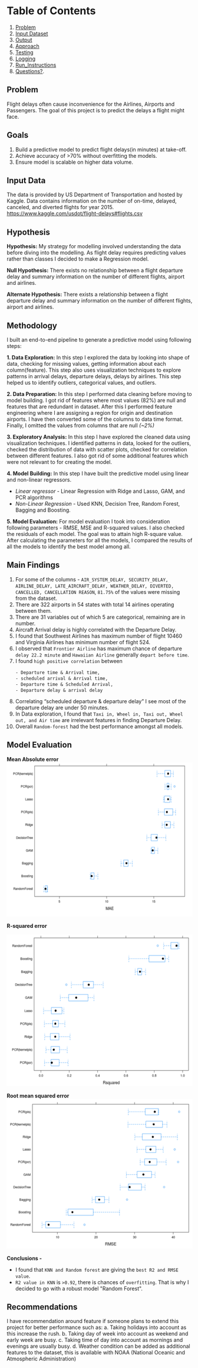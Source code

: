 # Table of Contents
1. [Problem](README.md#problem)
1. [Input Dataset](README.md#input-dataset)
1. [Output](README.md#output)
1. [Approach](README.md#Approach)
1. [Testing](README.md#Testing)
1. [Logging](README.md#Logging)
1. [Run_Instructions](README.md#Run_Instructions)
1. [Questions?](README.md#questions?).

## Problem
Flight delays often cause inconvenience for the Airlines, Airports and Passengers. The goal of this project is to predict the delays a flight might face.

## Goals
1. Build a predictive model to predict flight delays(in minutes) at take-off.
2. Achieve accuracy of >70% without overfitting the models.
3. Ensure model is scalable on higher data volume.

## Input Data
The data is provided by US Department of Transportation and hosted by Kaggle. Data contains information on the number of on-time, delayed, canceled, and diverted flights for year 2015.
https://www.kaggle.com/usdot/flight-delays#flights.csv

## Hypothesis
**Hypothesis:**
My strategy for modelling involved understanding the data before diving into the modelling. As flight delay requires predicting values rather than classes I decided to make a Regression model. 

**Null Hypothesis:** 
There exists no relationship between a flight departure delay and summary information on the number of different flights, airport and airlines.

**Alternate Hypothesis:**
There exists a relationship between a flight departure delay and summary information on the number of different flights, airport and airlines.

## Methodology
I built an end-to-end pipeline to generate a predictive model using following steps:

**1. Data Exploration:** 
In this step I explored the data by looking into shape of data, checking for missing values, getting information about each column(feature). This step also uses visualization techniques to explore patterns in arrival delays, departure delays, delays by airlines. This step helped us to identify outliers, categorical values,
and outliers.

**2. Data Preparation:** 
In this step I performed data cleaning before moving to model building.
I got rid of features where most values (82%) are null and features that are
redundant in dataset. After this I performed feature engineering where I are assigning a
region for origin and destination airports. I have then converted some of the columns to data
time format. Finally, I omitted the values from columns that are null *(~2%)*

**3. Exploratory Analysis:** 
In this step I have explored the cleaned data using visualization techniques. 
I identified patterns in data, looked for the outliers, checked the distribution of
data with scatter plots, checked for correlation between different features. I also got rid of
some additional features which were not relevant to for creating the model.

**4. Model Building:** 
In this step I have built the predictive model using linear and non-linear regressors. 
- *Linear regressor* - Linear Regression with Ridge
and Lasso, GAM, and PCR algorithms
- *Non-Linear Regression* - Used KNN, Decision Tree, Random Forest, Bagging and Boosting.

**5. Model Evaluation:** For model evaluation I took into consideration following
parameters - RMSE, MSE and R-squared values. I also checked the residuals of each
model. The goal was to attain high R-square value. After calculating the parameters for all the models, I compared the results of all the models to identify the best model among all.


## Main Findings

1. For some of the columns - `AIR_SYSTEM_DELAY, SECURITY_DELAY, AIRLINE_DELAY,
LATE_AIRCRAFT_DELAY, WEATHER_DELAY, DIVERTED, CANCELLED,
CANCELLATION REASON`, ```81.75%``` of the values were missing from the dataset.
2. There are 322 airports in 54 states with total 14 airlines operating between them.
3. There are 31 variables out of which 5 are categorical, remaining are in number.
4. Aircraft Arrival delay is highly correlated with the Departure Delay.
5. I found that Southwest Airlines has maximum number of flight 10460 and Virginia
Airlines has minimum number of flight 524.
6. I observed that `Frontier Airline` has maximum chance of departure `delay 22.2 minute`
and `Hawaiian Airline` generally `depart before time`.
7. I found `high positive correlation` between 
    ```
    - Departure time & Arrival time, 
    - scheduled arrival & Arrival time, 
    - Departure time & Scheduled Arrival,
    - Departure delay & arrival delay

8. Correlating “scheduled departure & departure delay” I see most of the departure delay are under 50 minutes.
9. In Data exploration, I found that `Taxi in, Wheel in, Taxi out, Wheel out, and Air time` are irrelevant features in finding Departure Delay.
10. Overall `Random-forest` had the best performance amongst all models.


## Model Evaluation

**Mean Absolute error**
![](./img/mae.jpg)

**R-squared error**

![](./img/r2.jpg)

**Root mean squared error**
![](./img/rmse.jpg)


**Conclusions -**

- I found that `KNN and Random forest` are giving the `best R2 and RMSE value`. 
- `R2 value in KNN` is `>0.92`, there is chances of `overfitting`. That is why I decided to go with a robust model "Random Forest".


## Recommendations
I have recommendation around feature if someone plans to extend this project for better performance such as:
	a. Taking holidays into account as this increase the rush.
	b. Taking day of week into account as weekend and early week are busy.
	c. Taking time of day into account as mornings and evenings are usually busy.
	d. Weather condition can be added as additional features to the dataset, this is
	   available with NOAA (National Oceanic and Atmospheric Administration)
